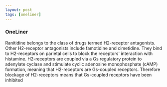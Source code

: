 ```yaml
---
layout: post
tags: [oneliner]
---
```



### OneLiner

Ranitidine belongs to the class of drugs termed H2-receptor antagonists. Other H2-receptor antagonists include famotidine and cimetidine. They bind to H2-receptors on parietal cells to block the receptors' interaction with histamine. H2-receptors are coupled via a Gs regulatory protein to adenylate cyclase and stimulate cyclic adenosine monophosphate (cAMP) formation, meaning that H2-receptors are Gs-coupled receptors. Therefore blockage of H2-receptors means that Gs-coupled receptors have been inhibited
